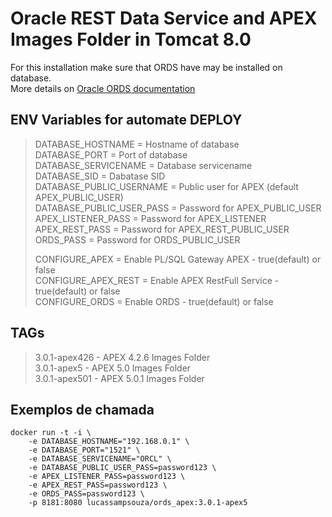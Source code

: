 # Oracle REST Data Service and APEX Images Folder in Tomcat 8.0 #

For this installation make sure that ORDS have may be installed on database.  
More details on [Oracle ORDS documentation](http://docs.oracle.com/cd/E56351_01/doc.30/e56293/install.htm#CHDDIFEC)
  
## ENV Variables for automate DEPLOY ##
> DATABASE_HOSTNAME = Hostname of database  
> DATABASE_PORT = Port of database  
> DATABASE_SERVICENAME = Database servicename  
> DATABASE_SID = Dabatase SID  
> DATABASE_PUBLIC_USERNAME = Public user for APEX (default APEX_PUBLIC_USER)  
> DATABASE_PUBLIC_USER_PASS = Password for APEX_PUBLIC_USER  
> APEX_LISTENER_PASS = Password for APEX_LISTENER  
> APEX_REST_PASS = Password for APEX_REST_PUBLIC_USER  
> ORDS_PASS = Password for ORDS_PUBLIC_USER  
>   
> CONFIGURE_APEX = Enable PL/SQL Gateway APEX - true(default) or false  
> CONFIGURE_APEX_REST = Enable APEX RestFull Service - true(default) or false  
> CONFIGURE_ORDS = Enable ORDS - true(default) or false  
  
## TAGs ##
> 3.0.1-apex426 - APEX 4.2.6 Images Folder  
> 3.0.1-apex5   - APEX 5.0 Images Folder  
> 3.0.1-apex501 - APEX 5.0.1 Images Folder  
  
  
## Exemplos de chamada ##
	docker run -t -i \  
		-e DATABASE_HOSTNAME="192.168.0.1" \  
		-e DATABASE_PORT="1521" \  
		-e DATABASE_SERVICENAME="ORCL" \  
		-e DATABASE_PUBLIC_USER_PASS=password123 \  
		-e APEX_LISTENER_PASS=password123 \  
		-e APEX_REST_PASS=password123 \  
		-e ORDS_PASS=password123 \  
		-p 8181:8080 lucassampsouza/ords_apex:3.0.1-apex5 